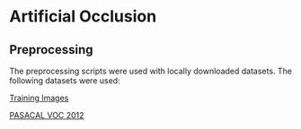 # Artificial Occlusion

## Preprocessing

The preprocessing scripts were used with locally downloaded datasets.
The following datasets were used:

[Training Images](https://competitions.codalab.org/competitions/34342)

[PASACAL VOC 2012](http://host.robots.ox.ac.uk/pascal/VOC/)
